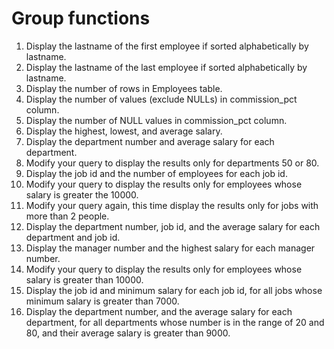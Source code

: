 Group functions
===============

1. Display the lastname of the first employee if sorted alphabetically by lastname.
2. Display the lastname of the last employee if sorted alphabetically by lastname.
3. Display the number of rows in Employees table.
4. Display the number of values (exclude NULLs) in commission_pct column.
5. Display the number of NULL values in commission_pct column.
6. Display the highest, lowest, and average salary.
7. Display the department number and average salary for each department.
8. Modify your query to display the results only for departments 50 or 80.
9. Display the job id and the number of employees for each job id.
10. Modify your query to display the results only for employees whose salary is greater the 10000.
11. Modify your query again, this time display the results only for jobs with more than 2 people.
12. Display the department number, job id, and the average salary for each department and job id.
13. Display the manager number and the highest salary for each manager number.
14. Modify your query to display the results only for employees whose salary is greater than 10000.
15. Display the job id and minimum salary for each job id, for all jobs whose minimum salary is greater than 7000.
16. Display the department number, and the average salary for each department, for all departments whose number is in the range of 20 and 80, and their average salary is greater than 9000.